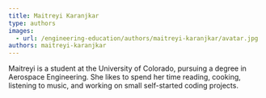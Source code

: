 ```yaml
---
title: Maitreyi Karanjkar
type: authors
images:
  - url: /engineering-education/authors/maitreyi-karanjkar/avatar.jpg
authors: maitreyi-karanjkar
---
```

Maitreyi is a student at the University of Colorado, pursuing a degree in Aerospace Engineering. She likes to spend her time reading, cooking, listening to music, and working on small self-started coding projects.
